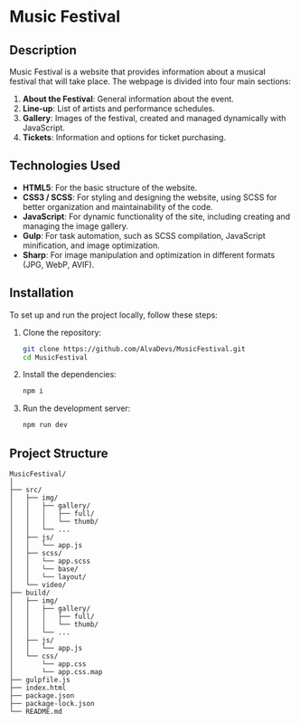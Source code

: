 # Music Festival

## Description

Music Festival is a website that provides information about a musical festival that will take place. The webpage is divided into four main sections:

1. **About the Festival**: General information about the event.
2. **Line-up**: List of artists and performance schedules.
3. **Gallery**: Images of the festival, created and managed dynamically with JavaScript.
4. **Tickets**: Information and options for ticket purchasing.

## Technologies Used

- **HTML5**: For the basic structure of the website.
- **CSS3 / SCSS**: For styling and designing the website, using SCSS for better organization and maintainability of the code.
- **JavaScript**: For dynamic functionality of the site, including creating and managing the image gallery.
- **Gulp**: For task automation, such as SCSS compilation, JavaScript minification, and image optimization.
- **Sharp**: For image manipulation and optimization in different formats (JPG, WebP, AVIF).

## Installation

To set up and run the project locally, follow these steps:

1. Clone the repository:

    ```sh
    git clone https://github.com/AlvaDevs/MusicFestival.git
    cd MusicFestival
    ```

2. Install the dependencies:

    ```sh
    npm i
    ```

3. Run the development server:

    ```sh
    npm run dev
    ```

## Project Structure

```plaintext
MusicFestival/
│
├── src/
│   ├── img/
│   │   ├── gallery/
│   │   │   ├── full/
│   │   │   └── thumb/
│   │   └── ...
│   ├── js/
│   │   └── app.js
│   ├── scss/
│   │   └── app.scss
│   │   └── base/
│   │   └── layout/
│   └── video/
├── build/
│   ├── img/
│   │   ├── gallery/
│   │   │   ├── full/
│   │   │   └── thumb/
│   │   └── ...
│   ├── js/
│   │   └── app.js
│   └── css/
│       └── app.css
│       └── app.css.map
├── gulpfile.js
├── index.html
├── package.json
├── package-lock.json
└── README.md
